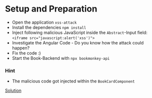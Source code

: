 # Setup and Preparation

- Open the application `xss-attack`
- Install the dependencies `npm install`
- Inject following malicious JavaScript inside the `Abstract`-Input field: `<iframe src="javascript:alert('xss')">`
- Investigate the Angular Code - Do you know how the attack could happen?
- Fix the code :)
- Start the Book-Backend with `npx bookmonkey-api`

### Hint

- The malicious code got injected within the `BookCardComponent`

[Solution](https://github.com/martinakraus/angular-security-intro-2025/commit/9f22a3ac1f0467f69e395e010878e88368f1f753)
